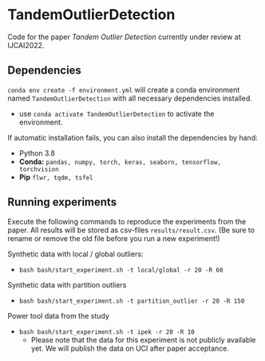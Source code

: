 # TandemOutlierDetection

Code for the paper *Tandem Outlier Detection* currently under review at IJCAI2022.

## Dependencies

`conda env create -f environment.yml` will create a conda environment named `TandemOutlierDetection` with all necessary dependencies installed.
- use `conda activate TandemOutlierDetection` to activate the environment.

If automatic installation fails, you can also install the dependencies by hand:
- Python 3.8
- **Conda:** `pandas, numpy, torch, keras, seaborn, tensorflow, torchvision`
- **Pip** `flwr, tqdm, tsfel`

## Running experiments

Execute the following commands to reproduce the experiments from the paper. All results will be stored as csv-files `results/result.csv`. (Be sure to rename or remove the old file before you run a new experiment!)

Synthetic data with local / global outliers:
- `bash bash/start_experiment.sh -t local/global -r 20 -R 60`

Synthetic data with partition outliers
- `bash bash/start_experiment.sh -t partition_outlier -r 20 -R 150`

Power tool data from the study
- `bash bash/start_experiment.sh -t ipek -r 20 -R 10`
  - Please note that the data for this experiment is not publicly available yet. We will publish the data on UCI after paper acceptance.